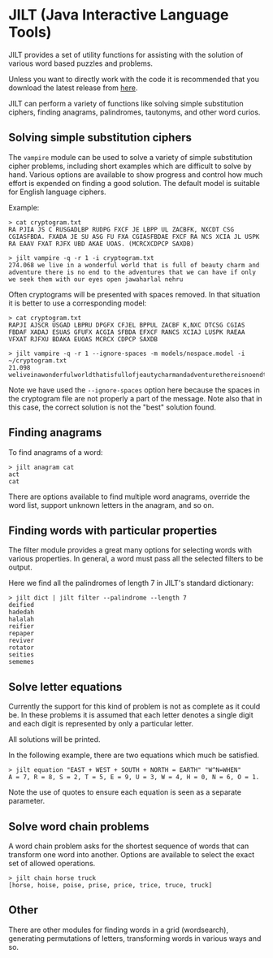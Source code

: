 # JILT (Java Interactive Language Tools)

JILT provides a set of utility functions for assisting with the
solution of various word based puzzles and problems.

Unless you want to directly work with the code it is recommended that
you download the latest release from
[here](https://github.com/archmageirvine/jilt/releases).

JILT can perform a variety of functions like solving simple
substitution ciphers, finding anagrams, palindromes, tautonyms, and
other word curios.

## Solving simple substitution ciphers

The `vampire` module can be used to solve a variety of simple
substitution cipher problems, including short examples which are
difficult to solve by hand. Various options are available to show
progress and control how much effort is expended on finding a good
solution. The default model is suitable for English language ciphers.

Example:

```
> cat cryptogram.txt
RA PJIA JS C RUSGADLBP RUDPG FXCF JE LBPP UL ZACBFK, NXCDT CSG CGIASFBDA. FXADA JE SU ASG FU FXA CGIASFBDAE FXCF RA NCS XCIA JL USPK RA EAAV FXAT RJFX UBD AKAE UOAS. (MCRCXCDPCP SAXDB)

> jilt vampire -q -r 1 -i cryptogram.txt
274.068 we live in a wonderful world that is full of beauty charm and adventure there is no end to the adventures that we can have if only we seek them with our eyes open jawaharlal nehru
```

Often cryptograms will be presented with spaces removed. In that
situation it is better to use a corresponding model:

```
> cat cryptogram.txt
RAPJI AJSCR USGAD LBPRU DPGFX CFJEL BPPUL ZACBF K,NXC DTCSG CGIAS
FBDAF XADAJ ESUAS GFUFX ACGIA SFBDA EFXCF RANCS XCIAJ LUSPK RAEAA
VFXAT RJFXU BDAKA EUOAS MCRCX CDPCP SAXDB

> jilt vampire -q -r 1 --ignore-spaces -m models/nospace.model -i ~/cryptogram.txt
21.098 weliveinawonderfulworldthatisfullofjeautycharmandadventurethereisnoendtotheadventuresthatwecanhaveifonlyweseekthemwithoureyesogenbawaharlalnehru
```

Note we have used the `--ignore-spaces` option here because the spaces
in the cryptogram file are not properly a part of the message.  Note
also that in this case, the correct solution is not the "best"
solution found.

## Finding anagrams

To find anagrams of a word:

```
> jilt anagram cat
act
cat
```

There are options available to find multiple word anagrams, override
the word list, support unknown letters in the anagram, and so on.

## Finding words with particular properties

The filter module provides a great many options for selecting words
with various properties. In general, a word must pass all the selected
filters to be output.

Here we find all the palindromes of length 7 in JILT's standard dictionary:

```
> jilt dict | jilt filter --palindrome --length 7
deified
hadedah
halalah
reifier
repaper
reviver
rotator
seities
sememes
```

## Solve letter equations

Currently the support for this kind of problem is not as complete as
it could be. In these problems it is assumed that each letter denotes
a single digit and each digit is represented by only a particular
letter.

All solutions will be printed.

In the following example, there are two equations which much be satisfied.

```
> jilt equation "EAST + WEST + SOUTH + NORTH = EARTH" "W^N=WHEN"
A = 7, R = 8, S = 2, T = 5, E = 9, U = 3, W = 4, H = 0, N = 6, O = 1.
```

Note the use of quotes to ensure each equation is seen as a separate parameter.

## Solve word chain problems

A word chain problem asks for the shortest sequence of words that can
transform one word into another. Options are available to select the
exact set of allowed operations.

```
> jilt chain horse truck
[horse, hoise, poise, prise, price, trice, truce, truck]
```

## Other

There are other modules for finding words in a grid (wordsearch),
generating permutations of letters, transforming words in various ways
and so.
